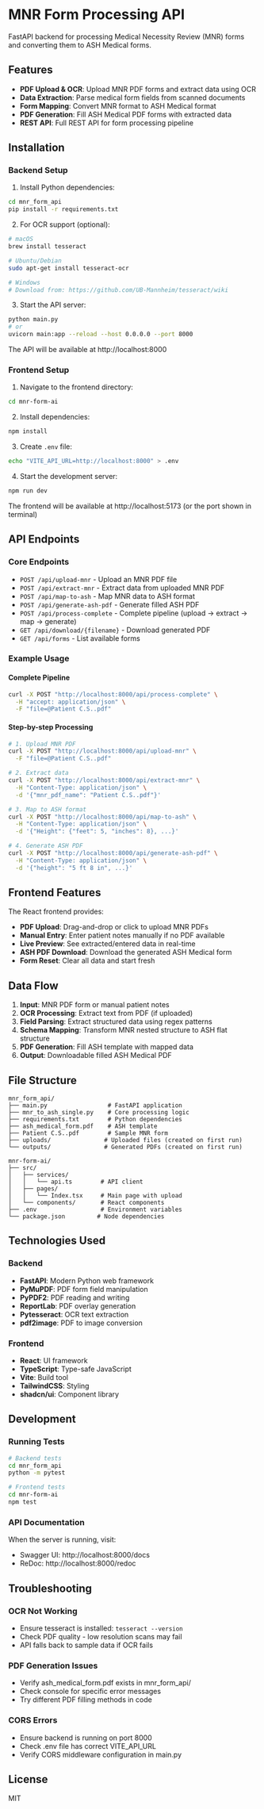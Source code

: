 # MNR Form Processing API

FastAPI backend for processing Medical Necessity Review (MNR) forms and converting them to ASH Medical forms.

## Features

- **PDF Upload & OCR**: Upload MNR PDF forms and extract data using OCR
- **Data Extraction**: Parse medical form fields from scanned documents
- **Form Mapping**: Convert MNR format to ASH Medical format
- **PDF Generation**: Fill ASH Medical PDF forms with extracted data
- **REST API**: Full REST API for form processing pipeline

## Installation

### Backend Setup

1. Install Python dependencies:
```bash
cd mnr_form_api
pip install -r requirements.txt
```

2. For OCR support (optional):
```bash
# macOS
brew install tesseract

# Ubuntu/Debian
sudo apt-get install tesseract-ocr

# Windows
# Download from: https://github.com/UB-Mannheim/tesseract/wiki
```

3. Start the API server:
```bash
python main.py
# or
uvicorn main:app --reload --host 0.0.0.0 --port 8000
```

The API will be available at http://localhost:8000

### Frontend Setup

1. Navigate to the frontend directory:
```bash
cd mnr-form-ai
```

2. Install dependencies:
```bash
npm install
```

3. Create `.env` file:
```bash
echo "VITE_API_URL=http://localhost:8000" > .env
```

4. Start the development server:
```bash
npm run dev
```

The frontend will be available at http://localhost:5173 (or the port shown in terminal)

## API Endpoints

### Core Endpoints

- `POST /api/upload-mnr` - Upload an MNR PDF file
- `POST /api/extract-mnr` - Extract data from uploaded MNR PDF
- `POST /api/map-to-ash` - Map MNR data to ASH format
- `POST /api/generate-ash-pdf` - Generate filled ASH PDF
- `POST /api/process-complete` - Complete pipeline (upload → extract → map → generate)
- `GET /api/download/{filename}` - Download generated PDF
- `GET /api/forms` - List available forms

### Example Usage

#### Complete Pipeline
```bash
curl -X POST "http://localhost:8000/api/process-complete" \
  -H "accept: application/json" \
  -F "file=@Patient C.S..pdf"
```

#### Step-by-step Processing
```bash
# 1. Upload MNR PDF
curl -X POST "http://localhost:8000/api/upload-mnr" \
  -F "file=@Patient C.S..pdf"

# 2. Extract data
curl -X POST "http://localhost:8000/api/extract-mnr" \
  -H "Content-Type: application/json" \
  -d '{"mnr_pdf_name": "Patient C.S..pdf"}'

# 3. Map to ASH format
curl -X POST "http://localhost:8000/api/map-to-ash" \
  -H "Content-Type: application/json" \
  -d '{"Height": {"feet": 5, "inches": 8}, ...}'

# 4. Generate ASH PDF
curl -X POST "http://localhost:8000/api/generate-ash-pdf" \
  -H "Content-Type: application/json" \
  -d '{"height": "5 ft 8 in", ...}'
```

## Frontend Features

The React frontend provides:

- **PDF Upload**: Drag-and-drop or click to upload MNR PDFs
- **Manual Entry**: Enter patient notes manually if no PDF available
- **Live Preview**: See extracted/entered data in real-time
- **ASH PDF Download**: Download the generated ASH Medical form
- **Form Reset**: Clear all data and start fresh

## Data Flow

1. **Input**: MNR PDF form or manual patient notes
2. **OCR Processing**: Extract text from PDF (if uploaded)
3. **Field Parsing**: Extract structured data using regex patterns
4. **Schema Mapping**: Transform MNR nested structure to ASH flat structure
5. **PDF Generation**: Fill ASH template with mapped data
6. **Output**: Downloadable filled ASH Medical PDF

## File Structure

```
mnr_form_api/
├── main.py                 # FastAPI application
├── mnr_to_ash_single.py    # Core processing logic
├── requirements.txt        # Python dependencies
├── ash_medical_form.pdf    # ASH template
├── Patient C.S..pdf        # Sample MNR form
├── uploads/               # Uploaded files (created on first run)
└── outputs/               # Generated PDFs (created on first run)

mnr-form-ai/
├── src/
│   ├── services/
│   │   └── api.ts        # API client
│   ├── pages/
│   │   └── Index.tsx     # Main page with upload
│   └── components/       # React components
├── .env                  # Environment variables
└── package.json         # Node dependencies
```

## Technologies Used

### Backend
- **FastAPI**: Modern Python web framework
- **PyMuPDF**: PDF form field manipulation
- **PyPDF2**: PDF reading and writing
- **ReportLab**: PDF overlay generation
- **Pytesseract**: OCR text extraction
- **pdf2image**: PDF to image conversion

### Frontend
- **React**: UI framework
- **TypeScript**: Type-safe JavaScript
- **Vite**: Build tool
- **TailwindCSS**: Styling
- **shadcn/ui**: Component library

## Development

### Running Tests
```bash
# Backend tests
cd mnr_form_api
python -m pytest

# Frontend tests
cd mnr-form-ai
npm test
```

### API Documentation

When the server is running, visit:
- Swagger UI: http://localhost:8000/docs
- ReDoc: http://localhost:8000/redoc

## Troubleshooting

### OCR Not Working
- Ensure tesseract is installed: `tesseract --version`
- Check PDF quality - low resolution scans may fail
- API falls back to sample data if OCR fails

### PDF Generation Issues
- Verify ash_medical_form.pdf exists in mnr_form_api/
- Check console for specific error messages
- Try different PDF filling methods in code

### CORS Errors
- Ensure backend is running on port 8000
- Check .env file has correct VITE_API_URL
- Verify CORS middleware configuration in main.py

## License

MIT
